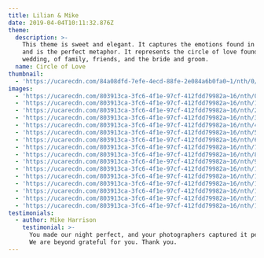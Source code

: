 ```yaml
---
title: Lilian & Mike
date: 2019-04-04T10:11:32.876Z
theme:
  description: >-
    This theme is sweet and elegant. It captures the emotions found in a wedding
    and is the perfect metaphor. It represents the circle of love found within a
    wedding, of family, friends, and the bride and groom.
  name: Circle of Love
thumbnail:
  - 'https://ucarecdn.com/84a08dfd-7efe-4ecd-88fe-2e084a6b0fa0~1/nth/0/'
images:
  - 'https://ucarecdn.com/803913ca-3fc6-4f1e-97cf-412fdd79982a~16/nth/0/'
  - 'https://ucarecdn.com/803913ca-3fc6-4f1e-97cf-412fdd79982a~16/nth/1/'
  - 'https://ucarecdn.com/803913ca-3fc6-4f1e-97cf-412fdd79982a~16/nth/2/'
  - 'https://ucarecdn.com/803913ca-3fc6-4f1e-97cf-412fdd79982a~16/nth/3/'
  - 'https://ucarecdn.com/803913ca-3fc6-4f1e-97cf-412fdd79982a~16/nth/4/'
  - 'https://ucarecdn.com/803913ca-3fc6-4f1e-97cf-412fdd79982a~16/nth/5/'
  - 'https://ucarecdn.com/803913ca-3fc6-4f1e-97cf-412fdd79982a~16/nth/6/'
  - 'https://ucarecdn.com/803913ca-3fc6-4f1e-97cf-412fdd79982a~16/nth/7/'
  - 'https://ucarecdn.com/803913ca-3fc6-4f1e-97cf-412fdd79982a~16/nth/8/'
  - 'https://ucarecdn.com/803913ca-3fc6-4f1e-97cf-412fdd79982a~16/nth/9/'
  - 'https://ucarecdn.com/803913ca-3fc6-4f1e-97cf-412fdd79982a~16/nth/10/'
  - 'https://ucarecdn.com/803913ca-3fc6-4f1e-97cf-412fdd79982a~16/nth/11/'
  - 'https://ucarecdn.com/803913ca-3fc6-4f1e-97cf-412fdd79982a~16/nth/12/'
  - 'https://ucarecdn.com/803913ca-3fc6-4f1e-97cf-412fdd79982a~16/nth/13/'
  - 'https://ucarecdn.com/803913ca-3fc6-4f1e-97cf-412fdd79982a~16/nth/14/'
  - 'https://ucarecdn.com/803913ca-3fc6-4f1e-97cf-412fdd79982a~16/nth/15/'
testimonials:
  - author: Mike Harrison
    testimonial: >-
      You made our night perfect, and your photographers captured it perfectly.
      We are beyond grateful for you. Thank you.
---
```


